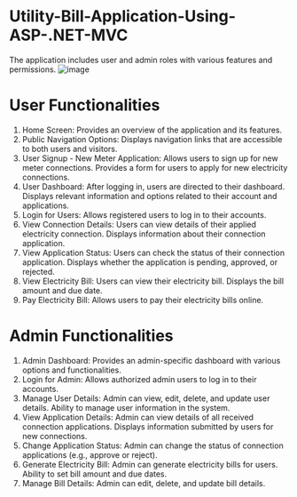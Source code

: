 # Utility-Bill-Application-Using-ASP-.NET-MVC
The application includes user and admin roles with various features and permissions. 
![image](https://github.com/Harshetamahajan/Utility-Bill-Application-Using-ASP-.NET-MVC/assets/91557855/51c76861-250b-450e-a189-f8d21ae0e50a)


# User Functionalities 
1. Home Screen:
Provides an overview of the application and its features.
2. Public Navigation Options:
Displays navigation links that are accessible to both users and visitors.
3. User Signup - New Meter Application:
Allows users to sign up for new meter connections.
Provides a form for users to apply for new electricity connections.
4. User Dashboard:
After logging in, users are directed to their dashboard.
Displays relevant information and options related to their account and applications.
5. Login for Users:
Allows registered users to log in to their accounts.
6. View Connection Details:
Users can view details of their applied electricity connection.
Displays information about their connection application.
7. View Application Status:
Users can check the status of their connection application.
Displays whether the application is pending, approved, or rejected.
8. View Electricity Bill:
Users can view their electricity bill.
Displays the bill amount and due date.
9. Pay Electricity Bill:
Allows users to pay their electricity bills online.

# Admin Functionalities 
1. Admin Dashboard:
Provides an admin-specific dashboard with various options and functionalities.
2. Login for Admin:
Allows authorized admin users to log in to their accounts.
3. Manage User Details:
Admin can view, edit, delete, and update user details.
Ability to manage user information in the system.
4. View Application Details:
Admin can view details of all received connection applications.
Displays information submitted by users for new connections.
5. Change Application Status:
Admin can change the status of connection applications (e.g., approve or reject).
6. Generate Electricity Bill:
Admin can generate electricity bills for users.
Ability to set bill amount and due dates.
7. Manage Bill Details:
Admin can edit, delete, and update bill details.




